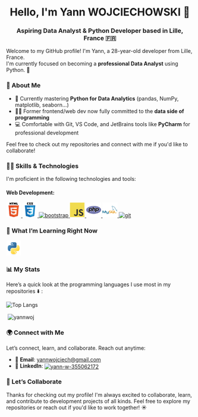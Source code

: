 <h1 align="center">Hello, I'm Yann WOJCIECHOWSKI 👋</h1>
<h3 align="center">Aspiring Data Analyst & Python Developer based in Lille, France 🇫🇷</h3>

Welcome to my GitHub profile! I'm Yann, a 28-year-old developer from Lille, France.  
I'm currently focused on becoming a **professional Data Analyst** using Python. 🐍

### 🚀 About Me

- 🎯  Currently mastering **Python for Data Analytics** (pandas, NumPy, matplotlib, seaborn...)  
- 👨‍💻  Former frontend/web dev now fully committed to the **data side of programming**  
- 💻  Comfortable with Git, VS Code, and JetBrains tools like **PyCharm** for professional development

Feel free to check out my repositories and connect with me if you'd like to collaborate!

### 🧑‍💻 Skills & Technologies

I'm proficient in the following technologies and tools:

#### Web Development:
<p align="left">
  <a href="https://www.w3.org/html/" target="_blank" rel="noreferrer">
    <img src="https://raw.githubusercontent.com/devicons/devicon/master/icons/html5/html5-original-wordmark.svg" alt="html5" width="40" height="40"/>
  </a>
  <a href="https://www.w3schools.com/css/" target="_blank" rel="noreferrer">
    <img src="https://raw.githubusercontent.com/devicons/devicon/master/icons/css3/css3-original-wordmark.svg" alt="css3" width="40" height="40"/>
  </a>
  <a href="https://getbootstrap.com" target="_blank" rel="noreferrer"> 
    <img src="https://upload.wikimedia.org/wikipedia/commons/thumb/b/b2/Bootstrap_logo.svg/1280px-Bootstrap_logo.svg.png" alt="bootstrap" width="45" height="33"/>
  </a>
  <a href="https://developer.mozilla.org/en-US/docs/Web/JavaScript" target="_blank" rel="noreferrer">
    <img src="https://raw.githubusercontent.com/devicons/devicon/master/icons/javascript/javascript-original.svg" alt="javascript" width="40" height="40"/>
  </a>
  <a href="https://www.php.net" target="_blank" rel="noreferrer">
    <img src="https://raw.githubusercontent.com/devicons/devicon/master/icons/php/php-original.svg" alt="php" width="40" height="40"/>
  </a>
  <a href="https://www.mysql.com/" target="_blank" rel="noreferrer">
    <img src="https://raw.githubusercontent.com/devicons/devicon/master/icons/mysql/mysql-original-wordmark.svg" alt="mysql" width="40" height="40"/>
  </a>
  <a href="https://git-scm.com/" target="_blank" rel="noreferrer">
    <img src="https://www.vectorlogo.zone/logos/git-scm/git-scm-icon.svg" alt="git" width="40" height="40"/>
  </a>
</p>

### 🔧 What I’m Learning Right Now

<p align="left">
  <a href="https://www.python.org/" target="_blank" rel="noreferrer">
    <img src="https://raw.githubusercontent.com/devicons/devicon/master/icons/python/python-original.svg" alt="python" width="40" height="40"/>
  </a>
</p>

### 📊 My Stats

Here’s a quick look at the programming languages I use most in my repositories ⬇️ :

![Top Langs](https://github-readme-stats.vercel.app/api/top-langs/?username=yannwoj&layout=compact&hide=html&langs_count=5)
<p>&nbsp;<img align="center" src="https://github-readme-stats.vercel.app/api?username=yannwoj&show_icons=true&locale=en" alt="yannwoj" /></p>

### 🌍 Connect with Me

Let’s connect, learn, and collaborate. Reach out anytime:

- 📧 **Email**: [yannwojciech@gmail.com](mailto:yannwojciech@gmail.com)
- 🔗 **LinkedIn**: <a href="https://linkedin.com/in/yann-w-355062172" target="blank"><img align="center" src="https://raw.githubusercontent.com/rahuldkjain/github-profile-readme-generator/master/src/images/icons/Social/linked-in-alt.svg" alt="yann-w-355062172" height="30" width="40" /></a>

### 💬  Let’s Collaborate

Thanks for checking out my profile! 
I'm always excited to collaborate, learn, and contribute to development projects of all kinds.
Feel free to explore my repositories or reach out if you'd like to work together! ☀️
